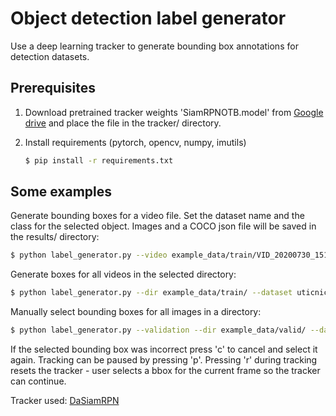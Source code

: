 # Object detection label generator

Use a deep learning tracker to generate bounding box annotations for detection datasets.

## Prerequisites

1. Download pretrained tracker weights 'SiamRPNOTB.model' from
  [Google drive](https://drive.google.com/drive/folders/1BtIkp5pB6aqePQGlMb2_Z7bfPy6XEj6H)
  and place the file in the tracker/ directory.

2. Install requirements (pytorch, opencv, numpy, imutils)
   ```bash 
   $ pip install -r requirements.txt
   ```

## Some examples

Generate bounding boxes for a video file. Set the dataset name and
the class for the selected object. Images and a COCO json file will be
saved in the results/ directory:

```bash
$ python label_generator.py --video example_data/train/VID_20200730_151459.mp4 --dataset uticnice --class uticnica
```

Generate boxes for all videos in the selected directory:
```bash
$ python label_generator.py --dir example_data/train/ --dataset uticnice --class uticnica
```

Manually select bounding boxes for all images in a directory:

```bash
$ python label_generator.py --validation --dir example_data/valid/ --dataset uticnice_valid --class uticnica
```

If the selected bounding box was incorrect press 'c' to cancel and select it again.
Tracking can be paused by pressing 'p'.
Pressing 'r' during tracking resets the tracker - user selects a bbox for the current frame so the tracker
can continue.

Tracker used: [DaSiamRPN](https://github.com/foolwood/DaSiamRPN)
